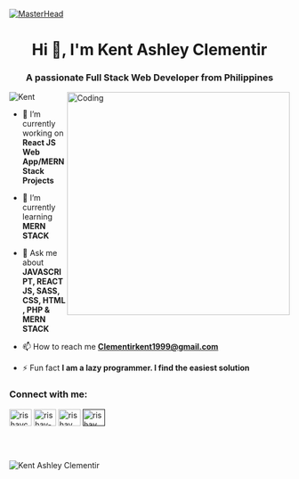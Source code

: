 [![MasterHead](https://1.bp.blogspot.com/-7A4WynwLsMw/XbBpCXG8fHI/AAAAAAAAMt4/uOa1bpLskYgrwGbllhSu2SDj_Mig8SXJQCLcBGAsYHQ/s1600/2000_600px.gif)](https://rishavchanda.io)
<h1 align="center">Hi 👋, I'm Kent Ashley Clementir</h1>
<h3 align="center">A passionate Full Stack Web Developer from Philippines </h3>
<img align="right" alt="Coding" width="400" src="https://cdn.dribbble.com/users/1162077/screenshots/3848914/programmer.gif">


<p align="left"> <img src="https://komarev.com/ghpvc/?username=rishavchanda&label=Profile%20views&color=0e75b6&style=flat" alt="Kent" /> </p>


- 🔭 I’m currently working on **React JS Web App/MERN Stack Projects**

- 🌱 I’m currently learning **MERN STACK**

- 💬 Ask me about **JAVASCRIPT, REACT JS, SASS, CSS, HTML , PHP & MERN STACK**

- 📫 How to reach me **Clementirkent1999@gmail.com**

- ⚡ Fun fact **I am a lazy programmer. I find the easiest solution**

<h3 align="left">Connect with me:</h3>
<p align="left">
<a href="https://twitter.com/NotoriousSenpei" target="blank"><img align="center" src="https://raw.githubusercontent.com/rahuldkjain/github-profile-readme-generator/master/src/images/icons/Social/twitter.svg" alt="rishavchanda" height="30" width="40" /></a>
<a href="https://www.linkedin.com/in/kent-ashley-clementir-776090217/" target="blank"><img align="center" src="https://raw.githubusercontent.com/rahuldkjain/github-profile-readme-generator/master/src/images/icons/Social/linked-in-alt.svg" alt="rishav-chanda-b89a791b3" height="30" width="40" /></a>
<a href="https://instagram.com/ikent.io" target="blank"><img align="center" src="https://raw.githubusercontent.com/rahuldkjain/github-profile-readme-generator/master/src/images/icons/Social/instagram.svg" alt="rishav_chanda" height="30" width="40" /></a>
<a href="" target="blank"><img align="center" src="https://raw.githubusercontent.com/rahuldkjain/github-profile-readme-generator/master/src/images/icons/Social/youtube.svg" alt="rishav chanda" height="30" width="40" /></a>
</p>
<br>
<br>



   ![Kent Ashley Clementir](https://github-readme-stats.vercel.app/api?username=MasterKent11&show_icons=true&theme=transparent)

